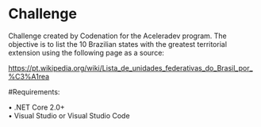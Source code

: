 # Challenge 

Challenge created by Codenation for the Aceleradev program. 
The objective is to list the 10 Brazilian states with the greatest territorial extension using the following page as a source: 

https://pt.wikipedia.org/wiki/Lista_de_unidades_federativas_do_Brasil_por_%C3%A1rea

#Requirements:

• .NET Core 2.0+ </br>
• Visual Studio or Visual Studio Code
